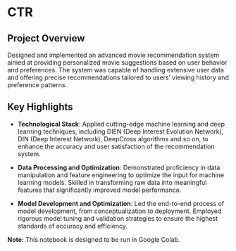# CTR

## Project Overview

 Designed and implemented an advanced movie recommendation system aimed at providing personalized movie suggestions based on user behavior and preferences. The system was capable of handling extensive user data and offering precise recommendations tailored to users’ viewing history and preference patterns.

## Key Highlights

- **Technological Stack**: Applied cutting-edge machine learning and deep learning techniques, including DIEN (Deep Interest Evolution Network), DIN (Deep Interest Network), DeepCross algorithms and so on, to enhance the accuracy and user satisfaction of the recommendation system.

- **Data Processing and Optimization**: Demonstrated proficiency in data manipulation and feature engineering to optimize the input for machine learning models. Skilled in transforming raw data into meaningful features that significantly improved model performance.

- **Model Development and Optimization**: Led the end-to-end process of model development, from conceptualization to deployment. Employed rigorous model tuning and validation strategies to ensure the highest standards of accuracy and efficiency.

**Note:** This notebook is designed to be run in Google Colab.
